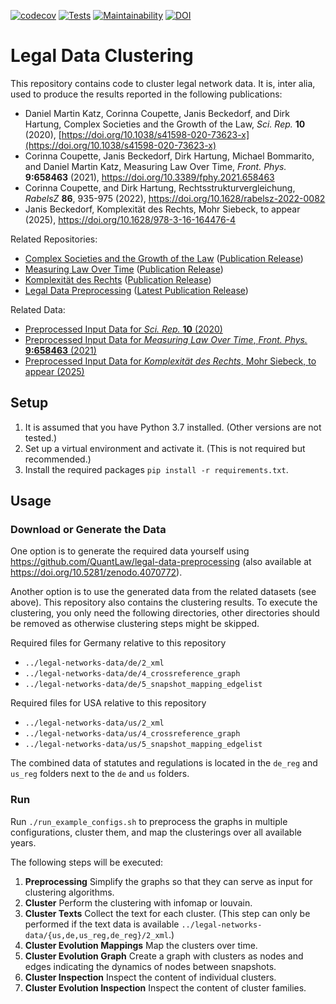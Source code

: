 [![codecov](https://codecov.io/gh/QuantLaw/legal-data-clustering/branch/master/graph/badge.svg?token=COBPQNeZA7)](https://codecov.io/gh/QuantLaw/legal-data-clustering)
[![Tests](https://github.com/QuantLaw/legal-data-clustering/workflows/Tests/badge.svg)](https://github.com/QuantLaw/legal-data-clustering/actions)
[![Maintainability](https://api.codeclimate.com/v1/badges/a2208e96f66902047627/maintainability)](https://codeclimate.com/repos/5f1ef1fed7f1df01620111b4/maintainability)
[![DOI](https://zenodo.org/badge/doi/10.5281/zenodo.4070774.svg)](https://doi.org/10.5281/zenodo.4070774)

# Legal Data Clustering

This repository contains code to cluster legal network data.
It is, inter alia, used to produce the results reported in the following publications:

- Daniel Martin Katz, Corinna Coupette, Janis Beckedorf, and Dirk Hartung, Complex Societies and the Growth of the Law, *Sci. Rep.* **10** (2020), [https://doi.org/10.1038/s41598-020-73623-x](https://doi.org/10.1038/s41598-020-73623-x)
- Corinna Coupette, Janis Beckedorf, Dirk Hartung, Michael Bommarito, and Daniel Martin Katz, Measuring Law Over Time, *Front. Phys.* **9:658463** (2021), https://doi.org/10.3389/fphy.2021.658463
- Corinna Coupette, and Dirk Hartung, Rechtsstrukturvergleichung, *RabelsZ* **86**, 935-975 (2022), https://doi.org/10.1628/rabelsz-2022-0082
- Janis Beckedorf, Komplexität des Rechts, Mohr Siebeck, to appear (2025), https://doi.org/10.1628/978-3-16-164476-4


Related Repositories:
- [Complex Societies and the Growth of the Law](https://github.com/QuantLaw/Complex-Societies-and-Growth) ([Publication Release](https://doi.org/10.5281/zenodo.4070769))
- [Measuring Law Over Time](https://github.com/QuantLaw/Measuring-Law-Over-Time) ([Publication Release](https://doi.org/10.5281/zenodo.4660191))
- [Komplexität des Rechts](https://github.com/beckedorf/komplexitaet-des-rechts) ([Publication Release](https://doi.org/10.1628/978-3-16-164476-4-appendix))
- [Legal Data Preprocessing](https://github.com/QuantLaw/legal-data-preprocessing) ([Latest Publication Release](https://doi.org/10.5281/zenodo.4070772))

Related Data: 
- [Preprocessed Input Data for *Sci. Rep.* **10** (2020)](https://doi.org/10.5281/zenodo.4070767)
- [Preprocessed Input Data for *Measuring Law Over Time*, *Front. Phys.* **9:658463** (2021)](https://doi.org/10.5281/zenodo.4660133)
- [Preprocessed Input Data for *Komplexität des Rechts*, Mohr Siebeck, to appear (2025)](https://doi.org/10.1628/978-3-16-164476-4-appendix)

## Setup

1. It is assumed that you have Python 3.7 installed. (Other versions are not tested.)
2. Set up a virtual environment and activate it. (This is not required but recommended.)
3. Install the required packages `pip install -r requirements.txt`.


## Usage

### Download or Generate the Data

One option is to generate the required data yourself using
https://github.com/QuantLaw/legal-data-preprocessing (also available
at https://doi.org/10.5281/zenodo.4070772).

Another option is to use the generated data from the related datasets (see above).
This repository also contains the clustering results. To execute the clustering, you
only need the following directories, other directories should be removed as otherwise
clustering steps might be skipped.

Required files for Germany relative to this repository

- `../legal-networks-data/de/2_xml`
- `../legal-networks-data/de/4_crossreference_graph`
- `../legal-networks-data/de/5_snapshot_mapping_edgelist`

Required files for USA relative to this repository

- `../legal-networks-data/us/2_xml`
- `../legal-networks-data/us/4_crossreference_graph`
- `../legal-networks-data/us/5_snapshot_mapping_edgelist`

The combined data of statutes and regulations is located in the `de_reg` and `us_reg` folders next to the `de` and `us` folders.


### Run

Run `./run_example_configs.sh` to preprocess the graphs in multiple
configurations, cluster them, and map the clusterings over all available years.

The following steps will be executed:

1. **Preprocessing** Simplify the graphs so that they can serve as input for
    clustering algorithms.
2. **Cluster** Perform the clustering with infomap or louvain.
3. **Cluster Texts** Collect the text for each cluster. (This step can only be performed
    if the text data is available `../legal-networks-data/{us,de,us_reg,de_reg}/2_xml`.)
4. **Cluster Evolution Mappings** Map the clusters over time.
5. **Cluster Evolution Graph** Create a graph with clusters as nodes and edges indicating
    the dynamics of nodes between snapshots.
6. **Cluster Inspection** Inspect the content of individual clusters.
7. **Cluster Evolution Inspection** Inspect the content of cluster families.
